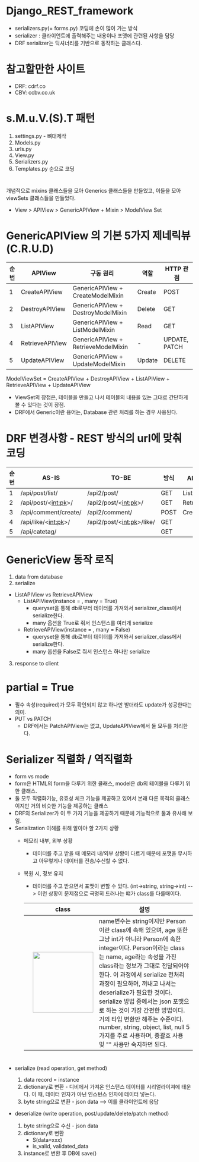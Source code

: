 # Django_REST_framework
  - serializers.py(= forms.py) 코딩에 손이 많이 가는 방식
  - serializer : 클라이언트에 출력해주는 내용이나 포맷에 관련된 사항을 담당
  - DRF serializer는 딕셔너리를 기반으로 동작하는 클래스다.

# 참고할만한 사이트
  - DRF: cdrf.co
  - CBV: ccbv.co.uk

# s.M.u.V.(S).T 패턴
1. settings.py - 뼈대제작
2. Models.py
3. urls.py
4. View.py
5. Serializers.py
6. Templates.py
순으로 코딩

#
개념적으로 mixins 클래스들을 모아 Generics 클래스들을 만들었고, 이들을 모아 viewSets 클래스들을 만들었다.
- View > APIView > GenericAPIView + Mixin > ModelView Set
# 

# GenericAPIView 의 기본 5가지 제네릭뷰 (C.R.U.D)
| 순번 | APIView | 구동 원리 | 역할 | HTTP 관점 |
|---|---|---|---|---|
| 1 | CreateAPIView|GenericAPIView + CreateModelMixin | Create | POST |
| 2 | DestroyAPIView|GenericAPIView + DestroyModelMixin | Delete | GET |
| 3 | ListAPIView|GenericAPIView + ListModelMixin | Read | GET |
| 4 | RetrieveAPIView|GenericAPIView + RetrieveModelMixin | - | UPDATE, PATCH |
| 5 | UpdateAPIView|GenericAPIView + UpdateModelMixin | Update | DELETE |

ModelViewSet = CreateAPIView + DestroyAPIView + ListAPIView + RetrieveAPIView + UpdateAPIView
  - ViewSet의 장점은, 테이블을 만들고 나서 테이블의 내용을 있는 그대로 간단하게 볼 수 있다는 것이 장점.
  - DRF에서 Generic이란 용어는, Database 관련 처리를 하는 경우 사용된다.
#

# DRF 변경사항 - REST 방식의 url에 맞춰 코딩
| 순번 | AS-IS | TO-BE | 방식 | APIView 상속 |
|---|---|---|---|---|
| 1 | /api/post/list/ | /api2/post/ | GET | ListAPIView |
| 2 | /api/post/<<int:pk>>/ | /api2/post/<<int:pk>>/ | GET | RetrieveAPIView |
| 3 | /api/comment/create/ | /api2/comment/ | POST | CreateAPIView |
| 4 | /api/like/<<int:pk>>/ | /api2/post/<<int:pk>>/like/ | GET |  |
| 5 | /api/catetag/ |  | GET |  |


# GenericView 동작 로직
1. data from database
2. serialize
  - ListAPIView vs RetrieveAPIView
    - ListAPIView(instance = , many = True)
        - queryset을 통해 db로부터 데이터를 가져와서 serializer_class에서 serialize한다.
        - many 옵션을 True로 줘서 인스턴스를 여러개 serialize
    - RetrieveAPIView(instance = , many = False)
        - queryset을 통해 db로부터 데이터를 가져와서 serializer_class에서 serialize한다.
        - many 옵션을 False로 줘서 인스턴스 하나만 serialize
3. response to client


# partial = True
  - 필수 속성(required)가 모두 확인되지 않고 하나만 받더라도 update가 성공한다는 의미.
  - PUT vs PATCH
    - DRF에서는 PatchAPIView는 없고, UpdateAPIView에서 둘 모두를 처리한다.


# Serializer 직렬화 / 역직렬화
  - form vs mode
  - form은 HTML의 form을 다루기 위한 클래스, model은 db의 테이블을 다루기 위한 클래스.
  - 둘 모두 직렬화기능, 유효성 체크 기능을 제공하고 있어서 본래 다른 목적의 클래스이지만 거의 비슷한 기능을 제공하는 클래스
  - DRF의 Serializer가 이 두 가지 기능을 제공하기 때문에 기능적으로 둘과 유사해 보임.
  - Serialization 이해를 위해 알아야 할 2가지 상황
    - 메모리 내부, 외부 상황
        - 데이터를 주고 받을 때 메모리 내/외부 상황이 다르기 때문에 포맷을 무시하고 아무렇게나 데이터를 전송/수신할 수 없다.
    - 복원 시, 정보 유지
        - 데이터를 주고 받으면서 포맷이 변할 수 있다. (int->string, string->int)
        --> 이런 상황이 문제점으로 극명히 드러나는 떄가 class를 다룰때이다.
    
        | | class | 설명 |
        |--|---|---|
        |  |<img width="163" src="https://github.com/FutureMaker0/Django_REST_framework/assets/120623320/85f4ad27-deef-4a50-b4a2-c5b8cc053270">| name변수는 string이지만 Person이란 class에 속해 있으며, age 또한 그냥 int가 아니라 Person에 속한 integer이다. Person이라는 class는 name, age라는 속성을 가진 class라는 정보가 그대로 전달되어야 한다. 이 과정에서 serialize 전처리 과정이 필요하며, 꺼내고 나서는 deserialize가 필요한 것이다. serialize 방법 중에서는 json 포맷으로 하는 것이 가장 간편한 방법이다. 거의 타입 변환만 해주는 수준이다. number, string, object, list, null 5가지를 주로 사용하며, 중괄호 사용 및 "" 사용만 숙지하면 된다. |


#
- serialize (read operation, get method)
  1. data record = instance
  2. dictionary로 변환 - 디비에서 가져온 인스턴스 데이터를 시리얼라이져에 태운다. 이 때, 데이터 인자가 아닌 인스턴스 인자에 데이터 넣는다.
  3. byte string으로 변환 - json data
    --> 이를 클라이언트에 응답
     
- deserialize (write operation, post/update/delete/patch method)
  1. byte string으로 수신 - json data
  2. dictionary로 변환
      - S(data=xxx)
      - is_valid, validated_data
  3. instance로 변환 후 DB에 save()
 







